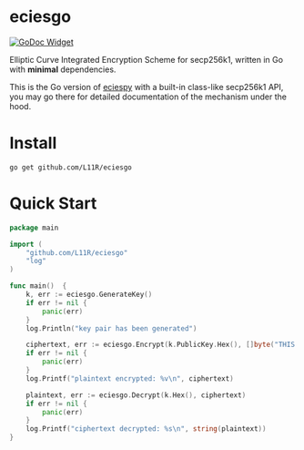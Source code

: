 # eciesgo

[![GoDoc Widget]][GoDoc]

Elliptic Curve Integrated Encryption Scheme for secp256k1, written in Go with **minimal** dependencies.

This is the Go version of [eciespy](https://github.com/kigawas/eciespy) with a built-in class-like secp256k1 API, you may go there for detailed documentation of the mechanism under the hood.

# Install
`go get github.com/L11R/eciesgo`

# Quick Start
```go
package main

import (
	"github.com/L11R/eciesgo"
	"log"
)

func main()  {
	k, err := eciesgo.GenerateKey()
	if err != nil {
		panic(err)
	}
	log.Println("key pair has been generated")

	ciphertext, err := eciesgo.Encrypt(k.PublicKey.Hex(), []byte("THIS IS THE TEST"))
	if err != nil {
		panic(err)
	}
	log.Printf("plaintext encrypted: %v\n", ciphertext)

	plaintext, err := eciesgo.Decrypt(k.Hex(), ciphertext)
	if err != nil {
		panic(err)
	}
	log.Printf("ciphertext decrypted: %s\n", string(plaintext))
}
```

[GoDoc]: https://godoc.org/github.com/go-chi/chi
[GoDoc Widget]: https://godoc.org/github.com/go-chi/chi?status.svg

